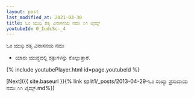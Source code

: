 ```yaml
---
layout: post
last_modified_at: 2021-03-30
title: ಓಂ ಯುಧಿ ಶತೃ ವಿನಾಸನಯ ನಮಃ ೧೧ ಟೈಮ್ಸ್
youtubeId: 0_IudcSc-_4
---
```

 
 
 ಓಂ ಯುಧಿ ಶತೃ ವಿನಾಸನಯ ನಮಃ  
 
 -  ಯಾರು ಯುದ್ಧದಲ್ಲಿ ಶತ್ರುಗಳನ್ನು ಕೊಲ್ಲುತ್ತಾರೆ. 
 
  
 
  
 
 
 
 
 
 


{% include youtubePlayer.html id=page.youtubeId %}
 
[Next]({{ site.baseurl }}{% link  split1/_posts/2013-04-29-ಓಂ ಸಂಖ್ಯಾ ಪ್ರಸಾದಾಯ ನಮಃ ೧೧ ಟೈಮ್ಸ್.md%})
 
